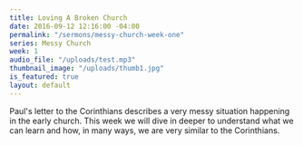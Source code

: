 ```yaml
---
title: Loving A Broken Church
date: 2016-09-12 12:16:00 -04:00
permalink: "/sermons/messy-church-week-one"
series: Messy Church
week: 1
audio_file: "/uploads/test.mp3"
thumbnail_image: "/uploads/thumb1.jpg"
is_featured: true
layout: default
---
```


Paul's letter to the Corinthians describes a very messy situation happening in the early church. This week we will dive in deeper to understand what we can learn and how, in many ways, we are very similar to the Corinthians. 